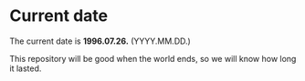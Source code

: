 # Current date

The current date is **1996.07.26.** (YYYY.MM.DD.)

This repository will be good when the world ends, so we will know how long it lasted.